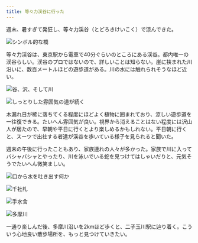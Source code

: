 ```yaml
---
title: 等々力渓谷に行った
---
```

週末、暑すぎて発狂し、等々力渓谷（とどろきけいこく）で涼んできた。

![](https://lh6.googleusercontent.com/sIOQ2uAchwKhxzalLjcGf79GdjxNOrn3fq6W82-hkCNT9daFz_0gt19Ke6J8KMLr2j-Fom6C6vvR-UyAzModOF4RZR3R8ITusybKDonPqa5h4Sv-HzMDh2W8ub-GTrUAI6DsG2cIeE6qxZ27eBlTUGSDpoy5Ay2t0K0YA-px1oBelOOMNfnTOtiPm5PT3A "シンボル的な橋")

等々力渓谷は、東京駅から電車で40分ぐらいのところにある渓谷。都内唯一の渓谷らしい。渓谷のプロではないので、詳しいことは知らない。崖に挟まれた川沿いに、数百メートルほどの遊歩道がある。川の水には触れられそうなほど近い。

![](https://lh5.googleusercontent.com/9sr_pTeOb7GCN6m9rWYf2V3pGsxcADxSBAvG-Cm2oNBfGpitYWWAwjB9Wz3T_NU4FIaN3Vcqx575GLU98omNiasbYymyIsrU5NJsl26oZIjPCJh3ehSNwe5FFXk_MJyh7Jn2cpk4h1SMoKLPJ2I_Kp1GLjsSWN1tADhLsPRMIiscM6Jac77gLyksyiCnJQ "谷、沢、そして川")

![](https://lh4.googleusercontent.com/iQtEHN0I9FiH6voE54tI9kwKcWJ2fUvWeXaFBfzSDqY8CtQZQDhbCEVymGQ38_Uy8MMcqQ0cbsYlHj448XwNfgoAjExOoeAGuBZzur5TQxpxT5xVnuLpvC8g1AVAOODfbpdJQuK7d5P2gKCAJEBj1g__wToQDY7TmA-w09Lv3dXAG9cJVjukyOSb060SZw "しっとりした雰囲気の道が続く")

木漏れ日が稀に落ちてくる程度にほどよく植物に囲まれており、涼しい遊歩道を一往復できる。たいへん雰囲気が良い。視界から消えることはない程度には沢山人が居たので、早朝や平日に行くとより楽しめるかもしれない。平日朝に行くと、スーツで出社する者達が渓谷を歩いている様子を見られると聞いた。

週末の午後に行ったこともあり、家族連れの人々が多かった。家族で川に入ってバシャバシャとやったり、川を泳いでいる蛇を見つけてはしゃいだりと、元気そうでたいへん微笑ましい。

![](https://lh5.googleusercontent.com/9PiX4NIajPdJXacLzzYAAhvCKTrO1kKtp57e7Lhswffoj3XJG5z148YUrtQtYcVSqzP8jNuleHDfvj86XrqPNBsJHxkg5NK7z4qrLVkfgaDnsnEk1ZEO5DsUUsqAtNs8HNMhgbH_GgTV6jz0tWqsIAsAdy34hCFBnR1MoMwF62UP1krpkHJZII9ej471WA "口から水を吐き出す何か")

![](https://lh4.googleusercontent.com/PltZKcgEjUSXpV6-A0p5YUhbBbNG85TgOqepTxnxRAT-9KeeSiRyMTXoI2a36eA0ORwqTN_Kk1o8vUuugIyOoVUB-fMuDcmUr5bZ4iMcPFkxQ4-iqW7x1v4ix0YVOMH8WHr78lNs8N_amI7xyrQ5-28tCsTUeSpW2-t1KUZRJ82KrYJMZjsHKryAxn2P4A "千社札")

![](https://lh4.googleusercontent.com/NpSwRgB8U7jk4pzsenPhL1xK25mbhxtV1kAu4KOHR3lELxES0e6_YvPIHTyIkumDSjL749KLXOdvRH_an8lnndrmQOpMRbZvMCOdhEP4rElJq89n0hLdgBCBHsiF4KTxQaXM5qAyZ8yVIwxeZ0Cs2Z8y0LCxYbRfUfTBp-vBNx3PKXs6Z32QxyxIlGkYHw "手水舎")

![](https://lh4.googleusercontent.com/YgFBKsjQJgf9nzonmTmMVfeGGO4yUWKKYk31DX-f6FfqTjMFmvrowRQhxIyOF8RKEubcTGmYqEiwGDKvIw2BmVnSB7hQ5I_tjG_qwQIZ0fThVzqQ4u0IwyqfR58I9Kc8mw4CfB_-LJDWVAZzcEHQPCHvvc4VGqLqRP7XAH8kyS9Rp5fsuC5tzUWXSAXapA "多摩川")

一通り楽しんだ後、多摩川沿いを2kmほど歩くと、二子玉川駅に辿り着く。こういう心地良い散歩場所を、もっと見つけていきたい。
